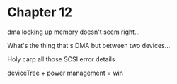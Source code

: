 # Chapter 12

dma locking up memory doesn't seem right...

What's the thing that's DMA but between two devices...

Holy carp all those SCSI error details

deviceTree + power management = win
